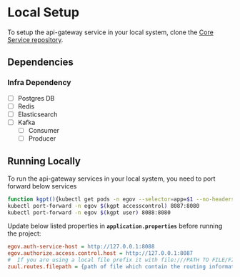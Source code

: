 # Local Setup

To setup the api-gateway service in your local system, clone the [Core Service repository](https://github.com/egovernments/core-services).

## Dependencies

### Infra Dependency

- [ ] Postgres DB
- [ ] Redis
- [ ] Elasticsearch
- [ ] Kafka
  - [ ] Consumer
  - [ ] Producer

## Running Locally

To run the api-gateway services in your local system, you need to port forward below services

```bash
function kgpt(){kubectl get pods -n egov --selector=app=$1 --no-headers=true | head -n1 | awk '{print $1}'}
kubectl port-forward -n egov $(kgpt accesscontrol) 8087:8080
kubectl port-forward -n egov $(kgpt user) 8088:8080
``` 

Update below listed properties in **`application.properties`** before running the project:

```ini
egov.auth-service-host = http://127.0.0.1:8088
egov.authorize.access.control.host = http://127.0.0.1:8087
#  If you are using a local file prefix it with file:///PATH TO FILE/FILENAME
zuul.routes.filepath = {path of file which contain the routing information of each modules} 
```
